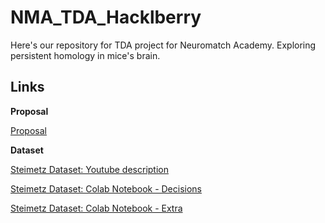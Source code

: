 # NMA_TDA_Hacklberry
Here's our repository for TDA project for Neuromatch Academy. Exploring persistent homology in mice's brain.

## Links

**Proposal**

[Proposal](https://docs.google.com/document/d/12RBQLW_u0CMhRB4n950E8Ai08Q1VgVTjyCciFMvsnuU/edit)

**Dataset**

[Steimetz Dataset: Youtube description](https://www.youtube.com/watch?v=WXn4-FpVaOo&feature=youtu.be) 

[Steimetz Dataset: Colab Notebook - Decisions](https://colab.research.google.com/github/NeuromatchAcademy/course-content/blob/master/projects/load_steinmetz_decisions.ipynb) 

[Steimetz Dataset: Colab Notebook - Extra](https://colab.research.google.com/github/NeuromatchAcademy/course-content/blob/master/projects/load_steinmetz_extra.ipynb)
